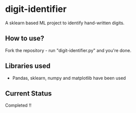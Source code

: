 # digit-identifier
A sklearn based ML project to identify hand-written digits.

## How to use?
Fork the repository - run "digit-identifier.py" and you're done.

## Libraries used
* Pandas, sklearn, numpy and matplotlib have been used

## Current Status
Completed !!
